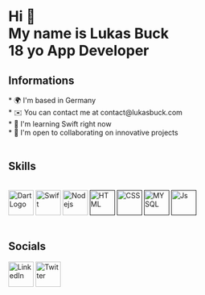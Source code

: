<h1>Hi 👋 <br>
My name is Lukas Buck<br>
18 yo App Developer</h1>

<h2> Informations <br> </h2>
* 🌍 I'm based in Germany<br>
* ✉️ You can contact me at contact@lukasbuck.com <br>
* 🧠 I'm learning Swift right now<br>
* 🤝 I'm open to collaborating on innovative projects<br>
<br>
<h2>Skills</h2>
<br>
<a href="https://dart.dev/"><img alt="DartLogo" src="https://upload.wikimedia.org/wikipedia/commons/thumb/c/c6/Dart_logo.png/600px-Dart_logo.png?20220718193800" width="50" 
     height="50" ><a>
<a href="https://flutter.dev/"><img alt="Swift" src="https://cdn.discordapp.com/attachments/1098331063064993906/1098937417752395806/355-3557482_flutter-logo-png-transparent-png-removebg-preview.png" width="50" 
     height="50" ><a>
<a href="https://nodejs.org/en"><img alt="Nodejs" src="https://cdn.discordapp.com/attachments/1098331063064993906/1098939229024817152/png-transparent-js-logo-node-logos-and-brands-icon-removebg-preview.png" width="50" 
     height="50" ><a>
<a href=""><img alt="HTML" src="https://cdn.discordapp.com/attachments/1098331063064993906/1098940242452549732/html-5-icon-removebg-preview.png" width="50" 
     height="50" ><a>
<a href=""><img alt="CSS" src="https://logospng.org/download/css-3/logo-css-3-2048.png" width="50" 
     height="50" ><a>
<a href=""><img alt="MYSQL" src="https://cdn-icons-png.flaticon.com/512/5968/5968313.png" width="50" 
     height="50" ><a>
<a href=""><img alt="Js" src="https://cdn.discordapp.com/attachments/1098331063064993906/1098992569305796638/png-clipart-javascript-open-logo-number-js-angle-text-thumbnail-removebg-preview.png" width="50" 
     height="50" ><a><br><br>
     <h2>Socials<br></h2>
<a href="https://www.linkedin.com/in/lukas-buck-664384237/"><img alt="LinkedIn" src="https://cdn.discordapp.com/attachments/1098331063064993906/1099225791381905429/Linkedin-logo-on-transparent-Background-PNG--removebg-preview_1.png" width="50" 
     height="50" ><a>
<a href="https://twitter.com/Lukas_Buck1"><img alt="Twitter" src="https://www.freepnglogos.com/uploads/twitter-logo-png/twitter-logo-vector-png-clipart-1.png" width="50" 
     height="50" ><a>
     
   
